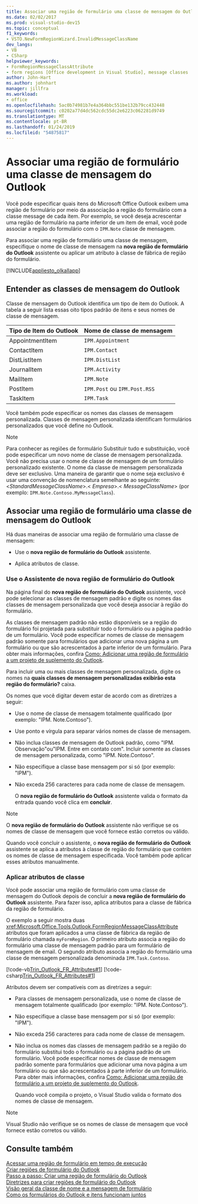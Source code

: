 ```yaml
---
title: Associar uma região de formulário uma classe de mensagem do Outlook
ms.date: 02/02/2017
ms.prod: visual-studio-dev15
ms.topic: conceptual
f1_keywords:
- VSTO.NewFormRegionWizard.InvalidMessageClassName
dev_langs:
- VB
- CSharp
helpviewer_keywords:
- FormRegionMessageClassAttribute
- form regions [Office development in Visual Studio], message classes
author: John-Hart
ms.author: johnhart
manager: jillfra
ms.workload:
- office
ms.openlocfilehash: 5ac0b74981b7e4a364bbc551be132b79cc432448
ms.sourcegitcommit: c0202a77d4dc562cdc55dc2e6223c062281d9749
ms.translationtype: MT
ms.contentlocale: pt-BR
ms.lasthandoff: 01/24/2019
ms.locfileid: "54875817"
---
```

# <a name="associate-a-form-region-with-an-outlook-message-class"></a>Associar uma região de formulário uma classe de mensagem do Outlook
  Você pode especificar quais itens do Microsoft Office Outlook exibem uma região de formulário por meio da associação a região do formulário com a classe message de cada item. Por exemplo, se você deseja acrescentar uma região de formulário na parte inferior de um item de email, você pode associar a região do formulário com o `IPM.Note` classe de mensagem.  
  
 Para associar uma região de formulário uma classe de mensagem, especifique o nome de classe de mensagem na **nova região de formulário do Outlook** assistente ou aplicar um atributo à classe de fábrica de região do formulário.  
  
 [!INCLUDE[appliesto_olkallapp](../vsto/includes/appliesto-olkallapp-md.md)]  
  
## <a name="understand-outlook-message-classes"></a>Entender as classes de mensagem do Outlook  
 Classe de mensagem do Outlook identifica um tipo de item do Outlook. A tabela a seguir lista essas oito tipos padrão de itens e seus nomes de classe de mensagem.  
  
|Tipo de Item do Outlook|Nome de classe de mensagem|  
|-----------------------|------------------------|  
|AppointmentItem|`IPM.Appointment`|  
|ContactItem|`IPM.Contact`|  
|DistListItem|`IPM.DistList`|  
|JournalItem|`IPM.Activity`|  
|MailItem|`IPM.Note`|  
|PostItem|`IPM.Post` ou `IPM.Post.RSS`|  
|TaskItem|`IPM.Task`|  
  
 Você também pode especificar os nomes das classes de mensagem personalizada. Classes de mensagem personalizada identificam formulários personalizados que você define no Outlook.  
  
> [!NOTE]  
>  Para conhecer as regiões de formulário Substituir tudo e substituição, você pode especificar um novo nome de classe de mensagem personalizada. Você não precisa usar o nome de classe de mensagem de um formulário personalizado existente. O nome da classe de mensagem personalizada deve ser exclusivo. Uma maneira de garantir que o nome seja exclusivo é usar uma convenção de nomenclatura semelhante ao seguinte: \<*StandardMessageClassName*>.\< *Empresa*>.\< *MessageClassName*> (por exemplo: `IPM.Note.Contoso.MyMessageClass`).  
  
## <a name="associate-a-form-region-with-an-outlook-message-class"></a>Associar uma região de formulário uma classe de mensagem do Outlook  
 Há duas maneiras de associar uma região de formulário uma classe de mensagem:  
  
-   Use o **nova região de formulário do Outlook** assistente.  
  
-   Aplica atributos de classe.  
  
### <a name="use-the-new-outlook-form-region-wizard"></a>Use o Assistente de nova região de formulário do Outlook  
 Na página final do **nova região de formulário do Outlook** assistente, você pode selecionar as classes de mensagem padrão e digite os nomes das classes de mensagem personalizada que você deseja associar à região do formulário.  
  
 As classes de mensagem padrão não estão disponíveis se a região do formulário foi projetada para substituir todo o formulário ou a página padrão de um formulário. Você pode especificar nomes de classe de mensagem padrão somente para formulários que adicionar uma nova página a um formulário ou que são acrescentados à parte inferior de um formulário. Para obter mais informações, confira [Como: Adicionar uma região de formulário a um projeto de suplemento do Outlook](../vsto/how-to-add-a-form-region-to-an-outlook-add-in-project.md).  
  
 Para incluir uma ou mais classes de mensagem personalizada, digite os nomes na **quais classes de mensagem personalizadas exibirão esta região do formulário?** caixa.  
  
 Os nomes que você digitar devem estar de acordo com as diretrizes a seguir:  
  
- Use o nome de classe de mensagem totalmente qualificado (por exemplo: "IPM. Note.Contoso").  
  
- Use ponto e vírgula para separar vários nomes de classe de mensagem.  
  
- Não inclua classes de mensagem de Outlook padrão, como "IPM. Observação"ou"IPM. Entre em contato com". Incluir somente as classes de mensagem personalizada, como "IPM. Note.Contoso".  
  
- Não especifique a classe base mensagem por si só (por exemplo: "IPM").  
  
- Não exceda 256 caracteres para cada nome de classe de mensagem.  
  
  O **nova região de formulário do Outlook** assistente valida o formato da entrada quando você clica em **concluir**.  
  
> [!NOTE]  
>  O **nova região de formulário do Outlook** assistente não verifique se os nomes de classe de mensagem que você fornece estão corretos ou válido.  
  
 Quando você concluir o assistente, o **nova região de formulário do Outlook** assistente se aplica a atributos à classe de região do formulário que contém os nomes de classe de mensagem especificada. Você também pode aplicar esses atributos manualmente.  
  
### <a name="apply-class-attributes"></a>Aplicar atributos de classe  
 Você pode associar uma região de formulário com uma classe de mensagem do Outlook depois de concluir a **nova região de formulário do Outlook** assistente. Para fazer isso, aplica atributos para a classe de fábrica da região de formulário.  
  
 O exemplo a seguir mostra duas <xref:Microsoft.Office.Tools.Outlook.FormRegionMessageClassAttribute> atributos que foram aplicados a uma classe de fábrica da região de formulário chamada `myFormRegion`. O primeiro atributo associa a região do formulário uma classe de mensagem padrão para um formulário de mensagem de email. O segundo atributo associa a região do formulário uma classe de mensagem personalizada denominada `IPM.Task.Contoso`.  
  
 [!code-vb[Trin_Outlook_FR_Attributes#1](../vsto/codesnippet/VisualBasic/Trin_Outlook_FR_Attributes/FormRegion1.vb#1)]
 [!code-csharp[Trin_Outlook_FR_Attributes#1](../vsto/codesnippet/CSharp/Trin_Outlook_FR_Attributes/FormRegion1.cs#1)]  
  
 Atributos devem ser compatíveis com as diretrizes a seguir:  
  
- Para classes de mensagem personalizada, use o nome de classe de mensagem totalmente qualificado (por exemplo: "IPM. Note.Contoso").  
  
- Não especifique a classe base mensagem por si só (por exemplo: "IPM").  
  
- Não exceda 256 caracteres para cada nome de classe de mensagem.  
  
- Não inclua os nomes das classes de mensagem padrão se a região do formulário substitui todo o formulário ou a página padrão de um formulário. Você pode especificar nomes de classe de mensagem padrão somente para formulários que adicionar uma nova página a um formulário ou que são acrescentados à parte inferior de um formulário. Para obter mais informações, confira [Como: Adicionar uma região de formulário a um projeto de suplemento do Outlook](../vsto/how-to-add-a-form-region-to-an-outlook-add-in-project.md).  
  
  Quando você compila o projeto, o Visual Studio valida o formato dos nomes de classe de mensagem.  
  
> [!NOTE]  
>  Visual Studio não verifique se os nomes de classe de mensagem que você fornece estão corretos ou válido.  
  
## <a name="see-also"></a>Consulte também  
 [Acessar uma região de formulário em tempo de execução](../vsto/accessing-a-form-region-at-run-time.md)   
 [Criar regiões de formulário do Outlook](../vsto/creating-outlook-form-regions.md)   
 [Passo a passo: Criar uma região de formulário do Outlook](../vsto/walkthrough-designing-an-outlook-form-region.md)   
 [Diretrizes para criar regiões de formulário do Outlook](../vsto/guidelines-for-creating-outlook-form-regions.md)   
 [Visão geral da classe de nome e a mensagem de formulário](/office/vba/outlook/Concepts/Forms/form-name-and-message-class-overview)   
 [Como os formulários do Outlook e itens funcionam juntos](/office/vba/outlook/Concepts/Forms/how-outlook-forms-and-items-work-together)  
